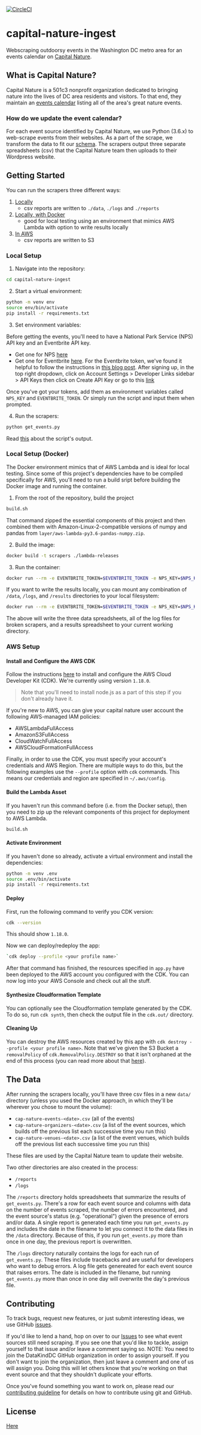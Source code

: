 [![CircleCI](https://circleci.com/gh/DataKind-DC/capital-nature-ingest/tree/master.svg?style=svg)](https://circleci.com/gh/DataKind-DC/capital-nature-ingest/tree/master) 
# capital-nature-ingest

Webscraping outdoorsy events in the Washington DC metro area for an events calendar on [Capital Nature](http://capitalnature.org/).

## What is Capital Nature?

Capital Nature is a 501c3 nonprofit organization dedicated to bringing nature into the lives of DC area residents and visitors. To that end, they maintain an [events calendar](http://capitalnature.org/events/month/) listing all of the area's great nature events.

### How do we update the event calendar?

For each event source identified by Capital Nature, we use Python (3.6.x) to web-scrape events from their websites. As a part of the scrape, we transform the data to fit our [schema](https://github.com/DataKind-DC/capital-nature-ingest/blob/master/event_schema.md). The scrapers output three separate spreadsheets (csv) that the Capital Nature team then uploads to their Wordpress website.

## Getting Started

You can run the scrapers three different ways:

1. [Locally](#Local-Setup)
    - csv reports are written to `./data`, `./logs` and `./reports`
2. [Locally, with Docker](#Local-Setup-(Docker))
    - good for local testing using an environment that mimics AWS Lambda with option to write results locally
3. [In AWS](#AWS-Setup)
    - csv reports are written to S3

### Local Setup

1. Navigate into the repository:

```bash
cd capital-nature-ingest
```

2. Start a virtual environment:

```bash
python -m venv env
source env/bin/activate
pip install -r requirements.txt
```

3. Set environment variables:

Before getting the events, you'll need to have a National Park Service (NPS) API key and an Eventbrite API key.
 - Get one for NPS [here](https://www.nps.gov/subjects/developer/index.htm)
 - Get one for Eventbrite [here](https://www.eventbrite.com/platform/api). For the Eventbrite token, we've found it helpful to follow the instructions in [this blog post](https://www.appypie.com/faqs/how-can-i-get-my-eventbrite-personal-oauth-token-key). After signing up, in the top right dropdown, click on Account Settings > Developer Links sidebar > API Keys then click  on Create API Key or go to this [link](https://www.eventbrite.com/account-settings/apps/new)
 
Once you've got your tokens, add them as environment variables called `NPS_KEY` and `EVENTBRITE_TOKEN`. Or simply run the script and input them when prompted.

4. Run the scrapers:

```bash
python get_events.py
```

Read [this](#The-Data) about the script's output.

### Local Setup (Docker)

The Docker environment mimics that of AWS Lambda and is ideal for local testing. Since some of this project's dependencies have to be compiled specifically for AWS, you'll need to run a build sript before building the Docker image and running the container.

1. From the root of the repository, build the project

```bash
build.sh
```

That command zipped the essential components of this project and then combined them with Amazon-Linux-2-compatible versions of numpy and pandas from `layer/aws-lambda-py3.6-pandas-numpy.zip`.

2. Build the image:

```bash
docker build -t scrapers ./lambda-releases
```

3. Run the container:

```bash
docker run --rm -e EVENTBRITE_TOKEN=$EVENTBRITE_TOKEN -e NPS_KEY=$NPS_KEY scrapers
```

If you want to write the results locally, you can mount any combination of `/data`, `/logs`, and `/results` directories to your local filesystem:

```bash
docker run --rm -e EVENTBRITE_TOKEN=$EVENTBRITE_TOKEN -e NPS_KEY=$NPS_KEY -v `pwd`:/var/task/data -v `pwd`:/var/task/logs -v `pwd`:/var/task/reports scrapers
```

The above will write the three data spreadsheets, all of the log files for broken scrapers, and a results spreadsheet to your current working directory.

### AWS Setup

#### Install and Configure the AWS CDK

Follow the instructions [here](https://docs.aws.amazon.com/cdk/latest/guide/getting_started.html) to install and configure the AWS Cloud Developer Kit (CDK). We're currently using version `1.18.0`.

>Note that you'll need to install node.js as a part of this step if you don't already have it.

If you're new to AWS, you can give your capital nature user account the following AWS-managed IAM policies:

- AWSLambdaFullAccess
- AmazonS3FullAccess
- CloudWatchFullAccess
- AWSCloudFormationFullAccess

Finally, in order to use the CDK, you must specify your account's credentials and AWS Region. There are multiple ways to do this, but the following examples use the `--profile` option with `cdk` commands. This means our credentials and region are specified in `~/.aws/config`.

#### Build the Lambda Asset

If you haven't run this command before (i.e. from the Docker setup), then you need to zip up the relevant components of this project for deployment to AWS Lambda.

```bash
build.sh
```

#### Activate Environment

If you haven't done so already, activate a virtual environment and install the dependencies:

```bash
python -m venv .env
source .env/bin/activate
pip install -r requirements.txt
```

#### Deploy

First, run the following command to verify you CDK version:

```bash
cdk --version
```

This should show `1.18.0`.

Now we can deploy/redeploy the app:

```bash
`cdk deploy --profile <your profile name>`
```

After that command has finished, the resources specified in `app.py` have been deployed to the AWS account you configured with the CDK. You can now log into your AWS Console and check out all the stuff.

#### Synthesize Cloudformation Template

You can optionally see the Cloudformation template generated by the CDK. To do so, run `cdk synth`, then check the output file in the `cdk.out/` directory.

#### Cleaning Up

You can destroy the AWS resources created by this app with `cdk destroy --profile <your profile name>`. Note that we've given the S3 Bucket a `removalPolicy` of `cdk.RemovalPolicy.DESTROY` so that it isn't orphaned at the end of this process (you can read more about that [here](https://docs.aws.amazon.com/AmazonS3/latest/user-guide/delete-bucket.html)).

## The Data

After running the scrapers locally, you'll have three csv files in a new `data/` directory (unless you used the Docker approach, in which they'll be wherever you chose to mount the volume):

- `cap-nature-events-<date>.csv` (all of the events)
- `cap-nature-organizers-<date>.csv` (a list of the event sources, which builds off the previous list each successive time you run this)
- `cap-nature-venues-<date>.csv` (a list of the event venues, which builds off the previous list each successive time you run this)

These files are used by the Capital Nature team to update their website.

Two other directories are also created in the process:

- `/reports`
- `/logs`

The `/reports` directory holds spreadsheets that summarize the results of `get_events.py`. There's a row for each event source and columns with data on the number of events scraped, the number of errors encountered, and the event source's status (e.g. "operational") given the presence of errors and/or data. A single report is generated each time you run `get_events.py` and includes the date in the filename to let you connect it to the data files in the `/data` directory. Because of this, if you run `get_events.py` more than once in one day, the previous report is overwritten.

The `/logs` directory naturally contains the logs for each run of `get_events.py`. These files include tracebacks and are useful for developers who want to debug errors. A log file gets genereated for each event source that raises errors. The date is included in the filename, but running `get_events.py` more than once in one day will overwrite the day's previous file.

## Contributing

To track bugs, request new features, or just submit interesting ideas, we use GitHub [issues](https://github.com/DataKind-DC/capital-nature-ingest/issues).

If you'd like to lend a hand, hop on over to our [Issues](https://github.com/DataKind-DC/capital-nature-ingest/issues) to see what event sources still need scraping. If you see one that you'd like to tackle, assign yourself to that issue and/or leave a comment saying so. NOTE: You need to join the DataKindDC GitHub organization in order to assign yourself. If you don't want to join the organization, then just leave a comment and one of us will assign you. Doing this will let others know that you're working on that event source and that they shouldn't duplicate your efforts.

Once you've found something you want to work on, please read our [contributing guideline](https://github.com/DataKind-DC/capital-nature-ingest/blob/master/.github/CONTRIBUTING.md) for details on how to contribute using git and GitHub.

## License

[Here](https://github.com/DataKind-DC/capital-nature-ingest/blob/master/.github/LICENSE)
